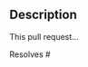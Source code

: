 ## Description
<!--
What code changes are made?
What problem does this PR addresses, or what feature this PR adds?
-->
This pull request...

<!--
Usage: `Resolves #<issue number>`, or `Resolves <link to the issue>`.
If PR is about `failing-tests`, please post the related tests in a comment and do not use `Resolves`
-->
Resolves #
